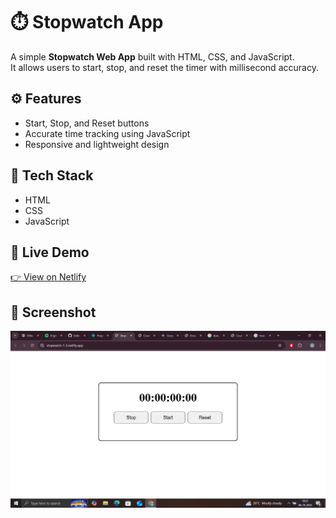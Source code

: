 # ⏱️ Stopwatch App

A simple **Stopwatch Web App** built with HTML, CSS, and JavaScript.  
It allows users to start, stop, and reset the timer with millisecond accuracy.

## ⚙️ Features
- Start, Stop, and Reset buttons  
- Accurate time tracking using JavaScript  
- Responsive and lightweight design  

## 🧰 Tech Stack
- HTML  
- CSS  
- JavaScript  

## 🚀 Live Demo
[👉 View on Netlify](https://stopwatch-1-3.netlify.app/)

## 📸 Screenshot
![Stopwatch App Screenshot](screenshot2.png)
